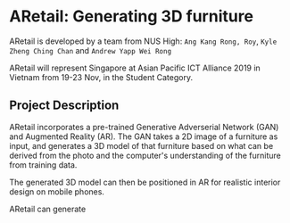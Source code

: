 # ARetail: Generating 3D furniture

ARetail is developed by a team from NUS High: `Ang Kang Rong, Roy`, `Kyle Zheng Ching Chan` and `Andrew Yapp Wei Rong`

ARetail will represent Singapore at Asian Pacific ICT Alliance 2019 in Vietnam from 19-23 Nov, in the Student Category.

## Project Description
ARetail incorporates a pre-trained Generative Adverserial Network (GAN) and Augmented Reality (AR). The GAN takes a 2D image of a furniture as input, and generates a 3D model of that furniture based on what can be derived from the photo and the computer's understanding of the furniture from training data.


The generated 3D model can then be positioned in AR for realistic interior design on mobile phones.


ARetail can generate 

